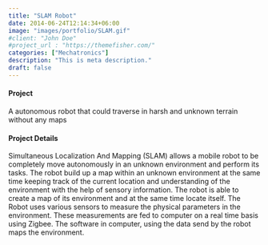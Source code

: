 ```yaml
---
title: "SLAM Robot"
date: 2014-06-24T12:14:34+06:00
image: "images/portfolio/SLAM.gif"
#client: "John Doe"
#project_url : "https://themefisher.com/"
categories: ["Mechatronics"]
description: "This is meta description."
draft: false
---
```


#### Project

A autonomous robot that could traverse in harsh and unknown terrain without any maps


#### Project Details

Simultaneous Localization And Mapping (SLAM) allows a mobile robot to be completely move autonomously in an unknown environment and perform its tasks. The robot build up a map within an unknown environment at the same time keeping track of the current location and understanding of the environment with the help of sensory information. The robot is able to create a map of its environment and at the same time locate itself.  The Robot uses various sensors to measure the physical parameters in the environment. These measurements are fed to computer on a real time basis using Zigbee. The software in computer, using the data send by the robot maps the environment.
